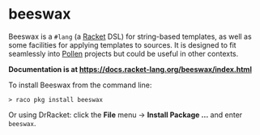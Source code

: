 beeswax
=======

Beeswax is a `#lang` (a [Racket][r] DSL) for string-based templates, as well as some facilities for
applying templates to sources. It is designed to fit seamlessly into [Pollen][pp] projects but could
be useful in other contexts.

**Documentation is at <https://docs.racket-lang.org/beeswax/index.html>**

To install Beeswax from the command line:

    > raco pkg install beeswax

Or using DrRacket: click the **File** menu → **Install Package …** and enter `beeswax`.

[r]: https://racket-lang.org
[pp]: https://pollenpub.com
